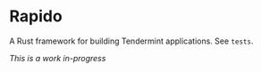 # Rapido

A Rust framework for building Tendermint applications.  See `tests`.

*This is a work in-progress*

